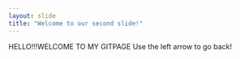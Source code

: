 ```yaml
---
layout: slide
title: "Welcome to our second slide!"
---
```

HELLO!!!WELCOME TO MY GITPAGE
Use the left arrow to go back!

